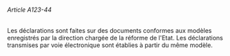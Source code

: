 ###### Article A123-44

Les déclarations sont faites sur des documents conformes aux modèles enregistrés par la direction chargée de la réforme de l'Etat. Les déclarations transmises par voie électronique sont établies à partir du même modèle.

